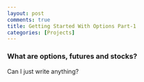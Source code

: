 ```yaml
---
layout: post
comments: true
title: Getting Started With Options Part-1
categories: [Projects]
---
```


### What are options, futures and stocks?
Can I just write anything?